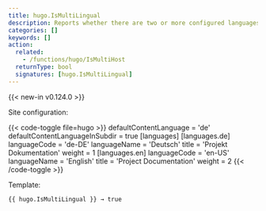 ```yaml
---
title: hugo.IsMultiLingual
description: Reports whether there are two or more configured languages.
categories: []
keywords: []
action:
  related:
    - /functions/hugo/IsMultiHost
  returnType: bool
  signatures: [hugo.IsMultiLingual]
---
```


{{< new-in v0.124.0 >}}

Site configuration:

{{< code-toggle file=hugo >}}
defaultContentLanguage = 'de'
defaultContentLanguageInSubdir = true
[languages]
  [languages.de]
    languageCode = 'de-DE'
    languageName = 'Deutsch'
    title = 'Projekt Dokumentation'
    weight = 1
  [languages.en]
    languageCode = 'en-US'
    languageName = 'English'
    title = 'Project Documentation'
    weight = 2
{{< /code-toggle >}}

Template:

```go-html-template
{{ hugo.IsMultiLingual }} → true
```
